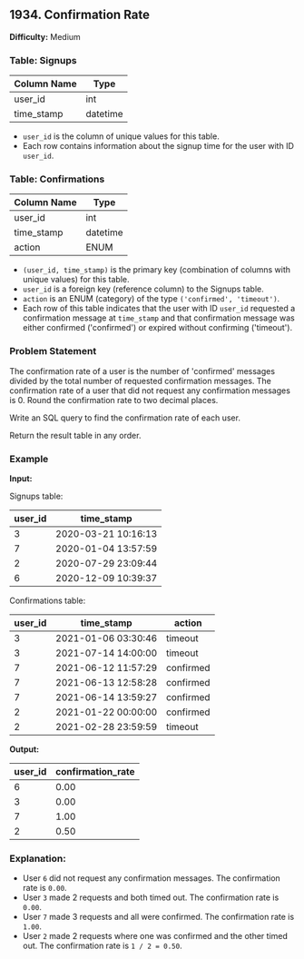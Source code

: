## 1934. Confirmation Rate

**Difficulty:** Medium

### Table: Signups

| Column Name | Type     |
|-------------|----------|
| user_id     | int      |
| time_stamp  | datetime |

- `user_id` is the column of unique values for this table.
- Each row contains information about the signup time for the user with ID `user_id`.

### Table: Confirmations

| Column Name | Type     |
|-------------|----------|
| user_id     | int      |
| time_stamp  | datetime |
| action      | ENUM     |

- `(user_id, time_stamp)` is the primary key (combination of columns with unique values) for this table.
- `user_id` is a foreign key (reference column) to the Signups table.
- `action` is an ENUM (category) of the type `('confirmed', 'timeout')`.
- Each row of this table indicates that the user with ID `user_id` requested a confirmation message at `time_stamp` and that confirmation message was either confirmed ('confirmed') or expired without confirming ('timeout').

### Problem Statement

The confirmation rate of a user is the number of 'confirmed' messages divided by the total number of requested confirmation messages. The confirmation rate of a user that did not request any confirmation messages is 0. Round the confirmation rate to two decimal places.

Write an SQL query to find the confirmation rate of each user.

Return the result table in any order.

### Example

**Input:**

Signups table:

| user_id | time_stamp          |
|---------|---------------------|
| 3       | 2020-03-21 10:16:13 |
| 7       | 2020-01-04 13:57:59 |
| 2       | 2020-07-29 23:09:44 |
| 6       | 2020-12-09 10:39:37 |

Confirmations table:

| user_id | time_stamp          | action    |
|---------|---------------------|-----------|
| 3       | 2021-01-06 03:30:46 | timeout   |
| 3       | 2021-07-14 14:00:00 | timeout   |
| 7       | 2021-06-12 11:57:29 | confirmed |
| 7       | 2021-06-13 12:58:28 | confirmed |
| 7       | 2021-06-14 13:59:27 | confirmed |
| 2       | 2021-01-22 00:00:00 | confirmed |
| 2       | 2021-02-28 23:59:59 | timeout   |

**Output:**

| user_id | confirmation_rate |
|---------|-------------------|
| 6       | 0.00              |
| 3       | 0.00              |
| 7       | 1.00              |
| 2       | 0.50              |

### Explanation:

- User `6` did not request any confirmation messages. The confirmation rate is `0.00`.
- User `3` made 2 requests and both timed out. The confirmation rate is `0.00`.
- User `7` made 3 requests and all were confirmed. The confirmation rate is `1.00`.
- User `2` made 2 requests where one was confirmed and the other timed out. The confirmation rate is `1 / 2 = 0.50`.
